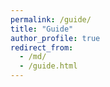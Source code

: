```yaml
---
permalink: /guide/
title: "Guide"
author_profile: true
redirect_from: 
  - /md/
  - /guide.html
---
```

